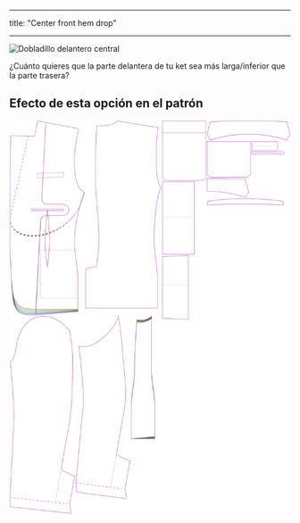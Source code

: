 - - -
title: "Center front hem drop"
- - -

![Dobladillo delantero central](centerfronthemdrop.svg)

¿Cuánto quieres que la parte delantera de tu ket sea más larga/inferior que la parte trasera?

## Efecto de esta opción en el patrón

![Esta imagen muestra el efecto de esta opción superponiendo varias variantes que tienen un valor diferente para esta opción](jaeger_centerfronthemdrop_sample.svg "Effect of this option on the pattern")
